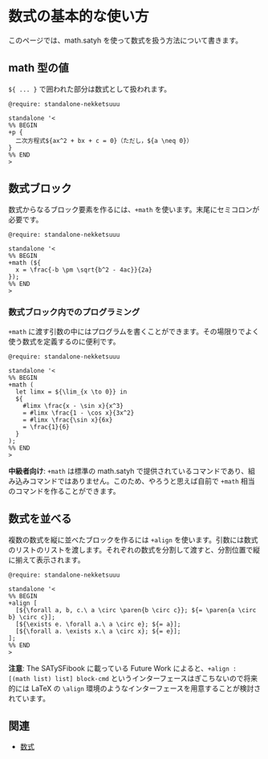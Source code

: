 # 数式の基本的な使い方

このページでは、math.satyh を使って数式を扱う方法について書きます。

## math 型の値

`${ ... }` で囲われた部分は数式として扱われます。

```satysfi
@require: standalone-nekketsuuu

standalone '<
%% BEGIN
+p {
  二次方程式${ax^2 + bx + c = 0}（ただし，${a \neq 0}）
}
%% END
>
```

## 数式ブロック

数式からなるブロック要素を作るには、`+math` を使います。末尾にセミコロンが必要です。

```satysfi
@require: standalone-nekketsuuu

standalone '<
%% BEGIN
+math (${
  x = \frac{-b \pm \sqrt{b^2 - 4ac}}{2a}
});
%% END
>
```

### 数式ブロック内でのプログラミング

`+math` に渡す引数の中にはプログラムを書くことができます。その場限りでよく使う数式を定義するのに便利です。

```satysfi
@require: standalone-nekketsuuu

standalone '<
%% BEGIN
+math (
  let limx = ${\lim_{x \to 0}} in
  ${
    #limx \frac{x - \sin x}{x^3}
    = #limx \frac{1 - \cos x}{3x^2}
    = #limx \frac{\sin x}{6x}
    = \frac{1}{6}
  }
);
%% END
>
```

<div class="box-note">

**中級者向け**: `+math` は標準の math.satyh で提供されているコマンドであり、組み込みコマンドではありません。このため、やろうと思えば自前で `+math` 相当のコマンドを作ることができます。

</div>

## 数式を並べる

複数の数式を縦に並べたブロックを作るには `+align` を使います。引数には数式のリストのリストを渡します。それぞれの数式を分割して渡すと、分割位置で縦に揃えて表示されます。

<div class="result-size-middle">

```satysfi
@require: standalone-nekketsuuu

standalone '<
%% BEGIN
+align [
  [${\forall a, b, c.\ a \circ \paren{b \circ c}}; ${= \paren{a \circ b} \circ c}];
  [${\exists e. \forall a.\ a \circ e}; ${= a}];
  [${\forall a. \exists x.\ a \circ x}; ${= e}];
];
%% END
>
```

</div>

<div class="box-note">

**注意**: The SATySFibook に載っている Future Work によると、`+align : [(math list) list] block-cmd` というインターフェースはぎこちないので将来的には LaTeX の `\align` 環境のようなインターフェースを用意することが検討されています。

</div>

## 関連

* [数式](index.html#-2)
